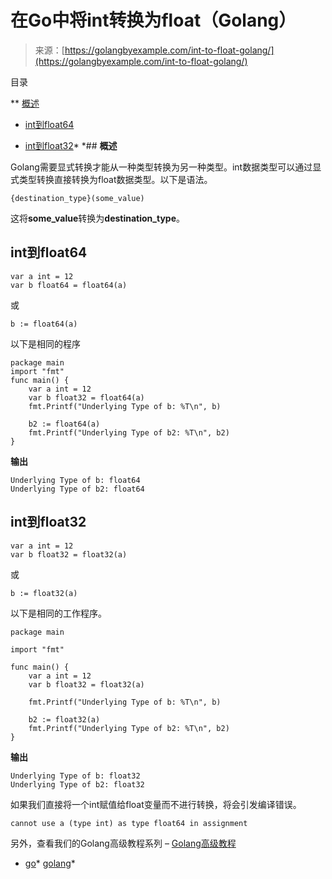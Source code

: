 <!--yml

类别：未分类

日期：2024-10-13 06:35:00

-->

# 在Go中将int转换为float（Golang）

> 来源：[https://golangbyexample.com/int-to-float-golang/](https://golangbyexample.com/int-to-float-golang/)

目录

**   [概述](#Overview "Overview")

+   [int到float64](#int_to_float64 "int to float64")

+   [int到float32](#int_to_float32 "int to float32")*  *## **概述**

Golang需要显式转换才能从一种类型转换为另一种类型。int数据类型可以通过显式类型转换直接转换为float数据类型。以下是语法。

```
{destination_type}(some_value) 
```

这将**some_value**转换为**destination_type**。

## **int到float64**

```
var a int = 12
var b float64 = float64(a)
```

或

```
b := float64(a)
```

以下是相同的程序

```
package main
import "fmt"
func main() {
    var a int = 12
    var b float32 = float64(a)
    fmt.Printf("Underlying Type of b: %T\n", b)

    b2 := float64(a)
    fmt.Printf("Underlying Type of b2: %T\n", b2)
}
```

**输出**

```
Underlying Type of b: float64
Underlying Type of b2: float64
```

## **int到float32**

```
var a int = 12
var b float32 = float32(a)
```

或

```
b := float32(a)
```

以下是相同的工作程序。

```
package main

import "fmt"

func main() {
	var a int = 12
	var b float32 = float32(a)

	fmt.Printf("Underlying Type of b: %T\n", b)

	b2 := float32(a)
	fmt.Printf("Underlying Type of b2: %T\n", b2)
}
```

**输出**

```
Underlying Type of b: float32
Underlying Type of b2: float32
```

如果我们直接将一个int赋值给float变量而不进行转换，将会引发编译错误。

```
cannot use a (type int) as type float64 in assignment
```

另外，查看我们的Golang高级教程系列 – [Golang高级教程](https://golangbyexample.com/golang-comprehensive-tutorial/)

+   [go](https://golangbyexample.com/tag/go/)*   [golang](https://golangbyexample.com/tag/golang/)*
